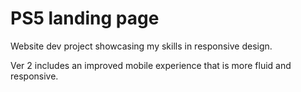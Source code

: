 # PS5 landing page
Website dev project showcasing my skills in responsive design.

Ver 2 includes an improved mobile experience that is more fluid and responsive.

